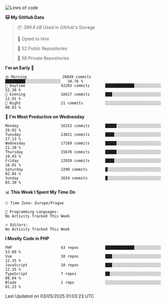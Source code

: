 <!--START_SECTION:waka-->
![Lines of code](https://img.shields.io/badge/From%20Hello%20World%20I%27ve%20Written-24.0%20million%20lines%20of%20code-blue)

**🐱 My GitHub Data** 

> 📦 399.8 kB Used in GitHub's Storage 
 > 
> 💼 Opted to Hire
 > 
> 📜 52 Public Repositories 
 > 
> 🔑 58 Private Repositories 
 > 
**I'm an Early 🐤** 

```text
🌞 Morning                28049 commits       █████████░░░░░░░░░░░░░░░░   34.76 % 
🌆 Daytime                42203 commits       █████████████░░░░░░░░░░░░   52.30 % 
🌃 Evening                10417 commits       ███░░░░░░░░░░░░░░░░░░░░░░   12.91 % 
🌙 Night                  21 commits          ░░░░░░░░░░░░░░░░░░░░░░░░░   00.03 % 
```
📅 **I'm Most Productive on Wednesday** 

```text
Monday                   16153 commits       █████░░░░░░░░░░░░░░░░░░░░   20.02 % 
Tuesday                  13821 commits       ████░░░░░░░░░░░░░░░░░░░░░   17.13 % 
Wednesday                17169 commits       █████░░░░░░░░░░░░░░░░░░░░   21.28 % 
Thursday                 15678 commits       █████░░░░░░░░░░░░░░░░░░░░   19.43 % 
Friday                   12920 commits       ████░░░░░░░░░░░░░░░░░░░░░   16.01 % 
Saturday                 2290 commits        █░░░░░░░░░░░░░░░░░░░░░░░░   02.84 % 
Sunday                   2659 commits        █░░░░░░░░░░░░░░░░░░░░░░░░   03.30 % 
```


📊 **This Week I Spent My Time On** 

```text
🕑︎ Time Zone: Europe/Prague

💬 Programming Languages: 
No Activity Tracked This Week

🔥 Editors: 
No Activity Tracked This Week
```

**I Mostly Code in PHP** 

```text
PHP                      43 repos            █████████████░░░░░░░░░░░░   53.09 % 
Vue                      10 repos            ███░░░░░░░░░░░░░░░░░░░░░░   12.35 % 
JavaScript               10 repos            ███░░░░░░░░░░░░░░░░░░░░░░   12.35 % 
TypeScript               7 repos             ██░░░░░░░░░░░░░░░░░░░░░░░   08.64 % 
Blade                    1 repo              ░░░░░░░░░░░░░░░░░░░░░░░░░   01.23 % 
```




 Last Updated on 03/05/2025 01:03:23 UTC
<!--END_SECTION:waka-->
<!--
**AlexKratky/AlexKratky** is a ✨ _special_ ✨ repository because its `README.md` (this file) appears on your GitHub profile.

Here are some ideas to get you started:

- 🔭 I’m currently working on ...
- 🌱 I’m currently learning ...
- 👯 I’m looking to collaborate on ...
- 🤔 I’m looking for help with ...
- 💬 Ask me about ...
- 📫 How to reach me: ...
- 😄 Pronouns: ...
- ⚡ Fun fact: ...
-->

